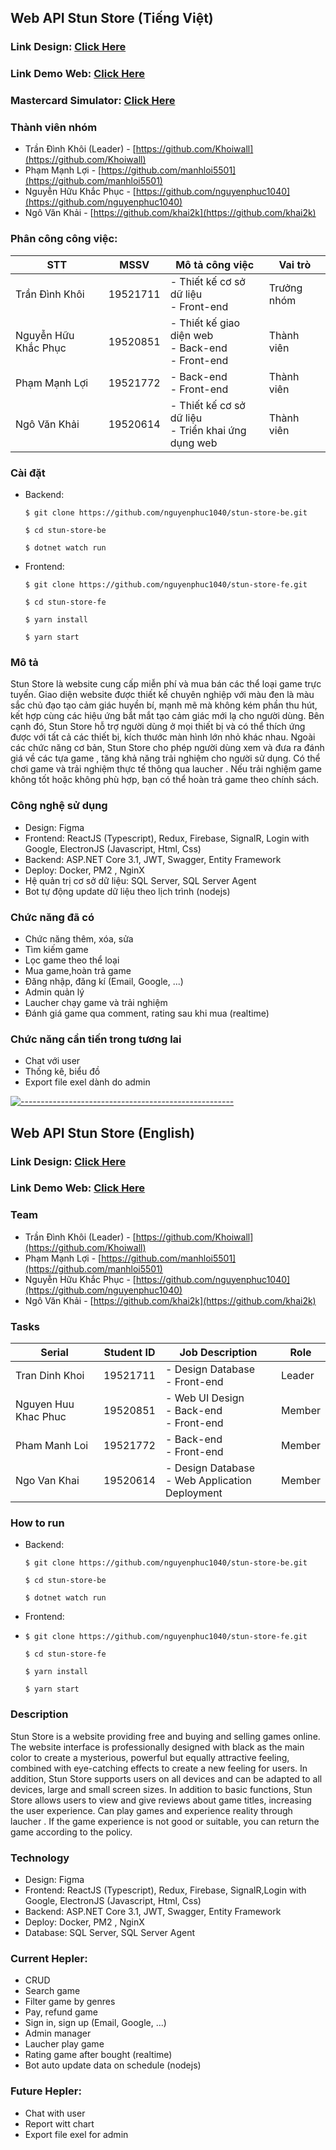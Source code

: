 ## Web API Stun Store  (Tiếng Việt)

### Link Design: [Click Here](https://www.figma.com/file/PyrhA02MocSgTN3iHlh6Dm/WebGameDesign?node-id=0%3A1)

### Link Demo Web: [Click Here](http://stun-store.ngovankhai.site/)
### Mastercard Simulator: [Click Here](https://ms-simulator.vercel.app/6)

### Thành viên nhóm

- Trần Đình Khôi (Leader) - [https://github.com/Khoiwall](https://github.com/Khoiwall)
- Phạm Mạnh Lợi - [https://github.com/manhloi5501](https://github.com/manhloi5501)
- Nguyễn Hữu Khắc Phục - [https://github.com/nguyenphuc1040](https://github.com/nguyenphuc1040)
- Ngô Văn Khải - [https://github.com/khai2k](https://github.com/khai2k)

### Phân công công việc: 
STT | MSSV | Mô tả công việc | Vai trò
--- | --- | --- | --- |
Trần Đình Khôi | 19521711 | - Thiết kế cơ sở dữ liệu <br/> - Front-end | Trưởng nhóm
Nguyễn Hữu Khắc Phục | 19520851 | - Thiết kế giao diện web <br/> - Back-end <br/> - Front-end | Thành viên
Phạm Mạnh Lợi | 19521772 | - Back-end <br/> - Front-end | Thành viên
Ngô Văn Khải | 19520614 | - Thiết kế cơ sở dữ liệu <br/> - Triển khai ứng dụng web  | Thành viên

### Cài đặt 
- Backend: 

      $ git clone https://github.com/nguyenphuc1040/stun-store-be.git
      
      $ cd stun-store-be
      
      $ dotnet watch run
      
- Frontend: 

      $ git clone https://github.com/nguyenphuc1040/stun-store-fe.git

      $ cd stun-store-fe

      $ yarn install

      $ yarn start

### Mô tả
Stun Store là website cung cấp miễn phí và mua bán các thể loại game trực tuyến.  Giao diện website được thiết kế chuyên nghiệp với màu đen là màu sắc chủ đạo tạo cảm giác huyền bí, mạnh mẽ mà không kém phần thu hút, kết hợp cùng các hiệu ứng bắt mắt tạo cảm giác mới lạ cho người dùng. Bên cạnh đó, Stun Store hỗ trợ người dùng ở mọi thiết bị và có thể thích ứng được với tất cả các thiết bị, kích thước màn hình lớn nhỏ khác nhau. Ngoài các chức năng cơ bản, Stun Store cho phép người dùng xem và đưa ra đánh giá về các tựa game , tăng khả năng trải nghiệm cho người sử dụng. Có thể chơi game và trải nghiệm thực tế thông qua laucher . Nếu trải nghiệm game không tốt hoặc không phù hợp, bạn có thể hoàn trả game theo chính sách.

### Công nghệ sử dụng
- Design: Figma
- Frontend: ReactJS (Typescript), Redux, Firebase, SignalR, Login with Google, ElectronJS (Javascript, Html, Css)
- Backend: ASP.NET Core 3.1, JWT, Swagger, Entity Framework
- Deploy: Docker, PM2 , NginX
- Hệ quản trị cơ sở dữ liệu: SQL Server, SQL Server Agent
- Bot tự động update dữ liệu theo lịch trình  (nodejs)
    
### Chức năng đã có
- Chức năng thêm, xóa, sửa
- Tìm kiếm game
- Lọc game theo thể loại
- Mua game,hoàn trả game
- Đăng nhập, đăng kí (Email, Google, ...)
- Admin quản lý
- Laucher chạy game và trải nghiệm
- Đánh giá game qua comment, rating sau khi mua (realtime)
  
### Chức năng cần tiến trong tương lai
- Chat với user
- Thống kê, biểu đồ
- Export file exel dành do admin
    
[![-----------------------------------------------------](
https://raw.githubusercontent.com/andreasbm/readme/master/assets/lines/aqua.png)](https://github.com/BaseMax?tab=repositories)

## Web API Stun Store  (English)

### Link Design: [Click Here](https://www.figma.com/file/PyrhA02MocSgTN3iHlh6Dm/WebGameDesign?node-id=0%3A1)

### Link Demo Web: [Click Here](http://stun-store.ngovankhai.site/)

### Team

- Trần Đình Khôi (Leader) - [https://github.com/Khoiwall](https://github.com/Khoiwall)
- Phạm Mạnh Lợi - [https://github.com/manhloi5501](https://github.com/manhloi5501)
- Nguyễn Hữu Khắc Phục - [https://github.com/nguyenphuc1040](https://github.com/nguyenphuc1040)
- Ngô Văn Khải - [https://github.com/khai2k](https://github.com/khai2k)

### Tasks

Serial | Student ID | Job Description | Role
--- | --- | --- | --- |
Tran Dinh Khoi | 19521711 | - Design Database <br/> - Front-end | Leader
Nguyen Huu Khac Phuc | 19520851 | - Web UI Design <br/> - Back-end <br/> - Front-end | Member
Pham Manh Loi | 19521772 | - Back-end <br/> - Front-end | Member
Ngo Van Khai | 19520614 | - Design Database <br/> - Web Application Deployment  | Member

### How to run
- Backend: 

      $ git clone https://github.com/nguyenphuc1040/stun-store-be.git
      
      $ cd stun-store-be
      
      $ dotnet watch run
      
- Frontend: 
- 
      $ git clone https://github.com/nguyenphuc1040/stun-store-fe.git

      $ cd stun-store-fe

      $ yarn install

      $ yarn start

### Description

Stun Store is a website providing free and buying and selling games online. The website interface is professionally designed with black as the main color to create a mysterious, powerful but equally attractive feeling, combined with eye-catching effects to create a new feeling for users. In addition, Stun Store supports users on all devices and can be adapted to all devices, large and small screen sizes. In addition to basic functions, Stun Store allows users to view and give reviews about game titles, increasing the user experience. Can play games and experience reality through laucher . If the game experience is not good or suitable, you can return the game according to the policy.

### Technology
- Design: Figma
- Frontend: ReactJS (Typescript), Redux, Firebase, SignalR,Login with Google, ElectronJS (Javascript, Html, Css)
- Backend: ASP.NET Core 3.1, JWT, Swagger, Entity Framework
- Deploy: Docker, PM2 , NginX
- Database: SQL Server, SQL Server Agent

### Current Hepler: 
- CRUD
- Search game
- Filter game by genres
- Pay, refund game
- Sign in, sign up (Email, Google, ...)
- Admin manager
- Laucher play game
- Rating game after bought (realtime)
- Bot auto update data on schedule (nodejs)
    
### Future Hepler: 
- Chat with user
- Report witt chart
- Export file exel for admin
